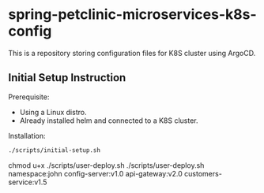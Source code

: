 # spring-petclinic-microservices-k8s-config

This is a repository storing configuration files for K8S cluster using ArgoCD.

## Initial Setup Instruction
Prerequisite: 
- Using a Linux distro.
- Already installed helm and connected to a K8S cluster.

Installation:
```bash
./scripts/initial-setup.sh
```
chmod u+x ./scripts/user-deploy.sh
./scripts/user-deploy.sh namespace:john config-server:v1.0 api-gateway:v2.0 customers-service:v1.5